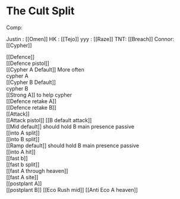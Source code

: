 # The Cult Split


Comp:

Justin : [[Omen]]
HK : [[Tejo]]
yyy : [[Raze]]
TNT: [[Breach]]
Connor: [[Cypher]]

[[Defence]]									
	[[Defence pistol]]								
	[[Cypher A Default]]	More often							
		cypher A							
	[[Cypher B Default]]								
		cypher B							
	[[Strong A]] to help cypher								
	[[Defence retake A]] 								
	[[Defence retake B]]								
[[Attack]]									
	[[Attack pistol]]
	[[B default attack]]							
	[[Mid default]]		should hold B main presence passive						
		[[into A split]]							
		[[into B split]]							
	[[Ramp default]]		should hold B main presence passive						
		[[into A hit]]							
	[[fast b]]							
	[[fast b split]]	
	[[fast A through heaven]]								
	[[fast A site]]								
	[[postplant A]]								
	[[postplant B]]
	[[Eco Rush mid]]
	[[Anti Eco A heaven]]			